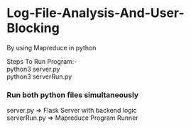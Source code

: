 # Log-File-Analysis-And-User-Blocking
By using Mapreduce in python

Steps To Run Program:-    
    python3 server.py    
    python3 serverRun.py     
    
### Run both python files simultaneously      

server.py => Flask Server with backend logic    
serverRun.py => Mapreduce Program Runner   
